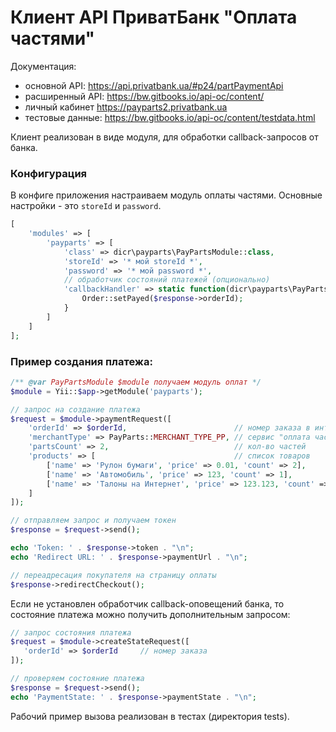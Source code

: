 # Клиент API ПриватБанк "Оплата частями"

Документация:
- основной API: https://api.privatbank.ua/#p24/partPaymentApi
- расширенный API: https://bw.gitbooks.io/api-oc/content/
- личный кабинет https://payparts2.privatbank.ua
- тестовые данные: https://bw.gitbooks.io/api-oc/content/testdata.html

Клиент реализован в виде модуля, для обработки callback-запросов от банка.

### Конфигурация
В конфиге приложения настраиваем модуль оплаты частями. Основные настройки - это `storeId` и `password`.

```php
[
    'modules' => [
        'payparts' => [
            'class' => dicr\payparts\PayPartsModule::class,
            'storeId' => '* мой storeId *',
            'password' => '* мой password *',
            // обработчик состояний платежей (опционально)
            'callbackHandler' => static function(dicr\payparts\PayPartsResponse $response) {
                Order::setPayed($response->orderId);
            }
        ]
    ]
];
```

### Пример создания платежа:

```php
/** @var PayPartsModule $module получаем модуль оплат */
$module = Yii::$app->getModule('payparts');

// запрос на создание платежа
$request = $module->paymentRequest([
    'orderId' => $orderId,                        // номер заказа в интернет-магазине
    'merchantType' => PayParts::MERCHANT_TYPE_PP, // сервис "оплата частями"
    'partsCount' => 2,                            // кол-во частей
    'products' => [                               // список товаров
        ['name' => 'Рулон бумаги', 'price' => 0.01, 'count' => 2],
        ['name' => 'Автомобиль', 'price' => 123, 'count' => 1],
        ['name' => 'Талоны на Интернет', 'price' => 123.123, 'count' => 3]
    ]
]);

// отправляем запрос и получаем токен
$response = $request->send();

echo 'Token: ' . $response->token . "\n";
echo 'Redirect URL: ' . $response->paymentUrl . "\n";

// переадресация покупателя на страницу оплаты
$response->redirectCheckout();
```

Если не установлен обработчик callback-оповещений банка, то состояние платежа можно получить дополнительным запросом:

```php
// запрос состояния платежа
$request = $module->createStateRequest([
   'orderId' => $orderId     // номер заказа 
]);

// проверяем состояние платежа
$response = $request->send();
echo 'PaymentState: ' . $response->paymentState . "\n";
```

Рабочий пример вызова реализован в тестах (директория tests).
